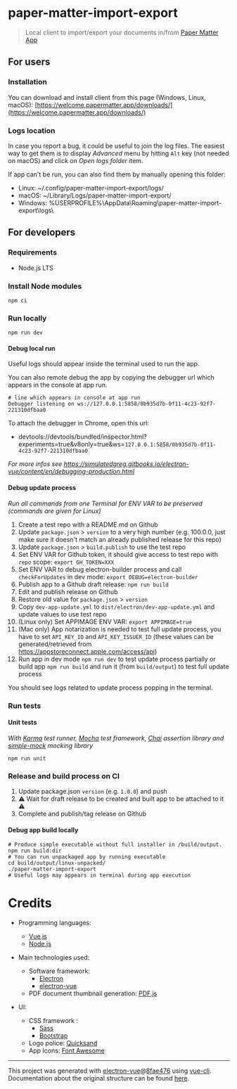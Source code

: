 # paper-matter-import-export

> Local client to import/export your documents in/from [Paper Matter App](https://gitlab.com/exotic-matter/ftl-app)

## For users

### Installation

You can download and install client from this page (Windows, Linux, macOS): [https://welcome.papermatter.app/downloads/](https://welcome.papermatter.app/downloads/)

### Logs location

In case you report a bug, it could be useful to join the log files. The easiest way to get them is to display *Advanced* menu by hitting `Alt` key (not needed on macOS) and click on *Open logs folder* item.

If app can't be run, you can also find them by manually opening this folder:

- Linux: ~/.config/paper-matter-import-export/logs/
- macOS: ~/Library/Logs/paper-matter-import-export/
- Windows: %USERPROFILE%\AppData\Roaming\paper-matter-import-export\logs\

## For developers

### Requirements

- Node.js LTS

### Install Node modules

    npm ci

### Run locally

    npm run dev
    
#### Debug local run

Useful logs should appear inside the terminal used to run the app.

You can also remote debug the app by copying the debugger url which appears in the console at app run.

    # line which appears in console at app run
    Debugger listening on ws://127.0.0.1:5858/0b935d7b-0f11-4c23-92f7-221310dfbaa0
    
To attach the debugger in Chrome, open this url:
 - devtools://devtools/bundled/inspector.html?experiments=true&v8only=true&ws=`127.0.0.1:5858/0b935d7b-0f11-4c23-92f7-221310dfbaa0`

_For more infos see https://simulatedgreg.gitbooks.io/electron-vue/content/en/debugging-production.html_

#### Debug update process

_Run all commands from one Terminal for ENV VAR to be preserved (commands are given for Linux)_

1. Create a test repo with a README.md on Github
1. Update `package.json` > `version` to a very high number (e.g. 100.0.0, just make sure it doesn't match an already published release for this repo)
1. Update `package.json` > `build.publish` to use the test repo
1. Set ENV VAR for Github token, it should give access to test repo with `repo` scope: `export GH_TOKEN=XXX`
1. Set ENV VAR to debug electron-builder process and call `checkForUpdates` in dev mode: `export DEBUG=electron-builder`
1. Publish app to a Github draft release: `npm run build`
1. Edit and publish release on Github
1. Restore old value for `package.json` > `version`
1. Copy `dev-app-update.yml` to `dist/electron/dev-app-update.yml` and update values to use test repo
1. (Linux only) Set APPIMAGE ENV VAR: `export APPIMAGE=true`
1. (Mac only) App notarization is needed to test full update process, you have to set `API_KEY_ID` and `API_KEY_ISSUER_ID` (these values can be generated/retrieved from https://appstoreconnect.apple.com/access/api)
1. Run app in dev mode `npm run dev` to test update process partially or build app `npm run build` and run it (from `build/output`) to test full update process

You should see logs related to update process popping in the terminal.

### Run tests

#### Unit tests

_With [Karma](https://karma-runner.github.io/latest/index.html) test runner, [Mocha](https://mochajs.org/) test framework, [Chai](https://www.chaijs.com/) assertion library and [simple-mock](https://github.com/jupiter/simple-mock) mocking library_

    npm run unit

### Release and build process on CI

 1. Update package.json `version` (e.g. `1.0.0`) and push
 1. :warning: Wait for draft release to be created and built app to be attached to it :warning:
 1. Complete and publish/tag release on Github

#### Debug app build locally

    # Produce simple executable without full installer in /build/output.
    npm run build:dir
    # You can run unpackaged app by running executable
    cd build/output/linux-unpacked/
    ./paper-matter-import-export
    # Useful logs may appears in terminal during app execution

# Credits

- Programming languages:

  - [Vue.js](https://vuejs.org/)
  - [Node.js](https://nodejs.org)

- Main technologies used:

  - Software framework: 
    - [Electron](https://www.electronjs.org/)
    - [electron-vue](https://github.com/SimulatedGREG/electron-vue)
  - PDF document thumbnail generation: [PDF.js](https://mozilla.github.io/pdf.js/)

- UI:
  - CSS framework :
    - [Sass](https://sass-lang.com/)
    - [Bootstrap](https://getbootstrap.com/)
  - Logo police: [Quicksand](https://github.com/andrew-paglinawan/QuicksandFamily)
  - App Icons: [Font Awesome](https://fontawesome.com/)

---

This project was generated with [electron-vue](https://github.com/SimulatedGREG/electron-vue)@[8fae476](https://github.com/SimulatedGREG/electron-vue/tree/8fae4763e9d225d3691b627e83b9e09b56f6c935) using [vue-cli](https://github.com/vuejs/vue-cli). Documentation about the original structure can be found [here](https://simulatedgreg.gitbooks.io/electron-vue/content/index.html).
